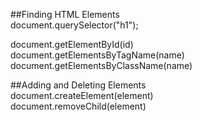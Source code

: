 ##Finding HTML Elements  
document.querySelector("h1");

document.getElementById(id)  
document.getElementsByTagName(name)  
document.getElementsByClassName(name)  

##Adding and Deleting Elements  
document.createElement(element)  
document.removeChild(element)  
